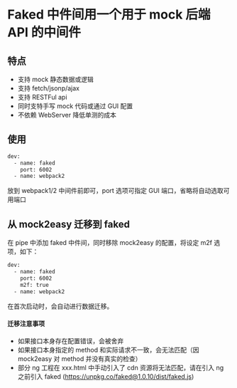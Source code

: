 # Faked 中件间用一个用于 mock 后端 API 的中间件

## 特点
- 支持 mock 静态数据或逻辑
- 支持 fetch/jsonp/ajax
- 支持 RESTFul api 
- 同时支特手写 mock 代码或通过 GUI 配置
- 不依赖 WebServer 降低单测的成本

## 使用

```sh
dev:
  - name: faked
    port: 6002
  - name: webpack2
```

放到 webpack1/2 中间件前即可，port 选项可指定 GUI 端口，省略将自动选取可用端口

## 从 mock2easy 迁移到 faked

在 pipe 中添加 faked 中件间，同时移除 mock2easy 的配置，将设定 m2f 选项，如下：
```sh
dev:
  - name: faked
    port: 6002
    m2f: true
  - name: webpack2
```

在首次启动时，会自动进行数据迁移。

#### 迁移注意事项
- 如果接口本身存在配置错误，会被舍弃
- 如果接口本身指定的 method 和实际请求不一致，会无法匹配（因 mock2easy 对 method 并没有真实的检查）
- 部分 ng 工程在 xxx.html 中手动引入了 cdn 资源将无法匹配，请在引入 ng 之前引入 faked (https://unpkg.co/faked@1.0.10/dist/faked.js)